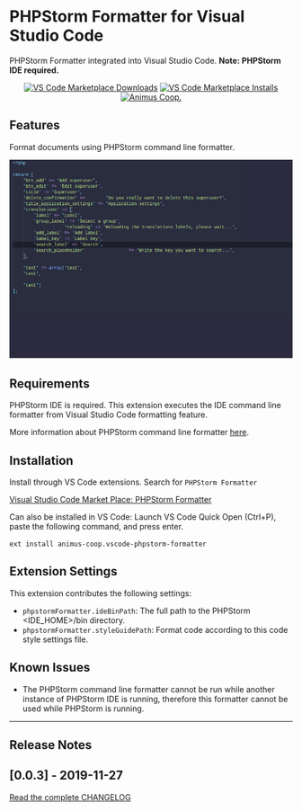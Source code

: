 # PHPStorm Formatter for Visual Studio Code

PHPStorm Formatter integrated into Visual Studio Code. **Note: PHPStorm IDE required.**

<p align="center">
  <a href="https://marketplace.visualstudio.com/items?itemName=animus-coop.vscode-phpstorm-formatter">
    <img alt="VS Code Marketplace Downloads" src="https://img.shields.io/visual-studio-marketplace/d/animus-coop.vscode-phpstorm-formatter"></a>
  <a href="https://marketplace.visualstudio.com/items?itemName=animus-coop.vscode-phpstorm-formatter">
    <img alt="VS Code Marketplace Installs" src="https://img.shields.io/visual-studio-marketplace/i/animus-coop.vscode-phpstorm-formatter"></a>
  <a href="https://github.com/animus-coop">
    <img alt="Animus Coop." src="https://img.shields.io/badge/By-ANIMUS%20Coop.-red"></a>
</p>

## Features

Format documents using PHPStorm command line formatter.

![Formatter in action](https://raw.githubusercontent.com/animus-coop/vscode-phpstorm-formatter/master/screenshot.gif)

## Requirements

PHPStorm IDE is required. This extension executes the IDE command line formatter from Visual Studio Code formatting feature.

More information about PHPStorm command line formatter [here](https://www.jetbrains.com/help/idea/command-line-formatter.html).

## Installation

Install through VS Code extensions. Search for `PHPStorm Formatter`

[Visual Studio Code Market Place: PHPStorm Formatter](https://marketplace.visualstudio.com/items?itemName=animus-coop.vscode-phpstorm-formatter)

Can also be installed in VS Code: Launch VS Code Quick Open (Ctrl+P), paste the following command, and press enter.

```
ext install animus-coop.vscode-phpstorm-formatter
```

## Extension Settings

This extension contributes the following settings:

- `phpstormFormatter.ideBinPath`: The full path to the PHPStorm <IDE_HOME>/bin directory.
- `phpstormFormatter.styleGuidePath`: Format code according to this code style settings file.

## Known Issues

- The PHPStorm command line formatter cannot be run while another instance of PHPStorm IDE is running, therefore this formatter cannot be used while PHPStorm is running.

---
## Release Notes

## [0.0.3] - 2019-11-27

[Read the complete CHANGELOG](https://github.com/animus-coop/vscode-phpstorm-formatter/blob/master/CHANGELOG.md)
